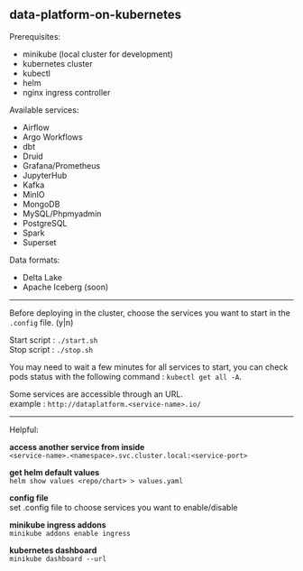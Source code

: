 ## data-platform-on-kubernetes

Prerequisites:
- minikube (local cluster for development)
- kubernetes cluster
- kubectl
- helm
- nginx ingress controller

Available services:
- Airflow
- Argo Workflows
- dbt
- Druid
- Grafana/Prometheus
- JupyterHub
- Kafka
- MinIO
- MongoDB
- MySQL/Phpmyadmin
- PostgreSQL
- Spark
- Superset

Data formats:
- Delta Lake
- Apache Iceberg (soon)

---

Before deploying in the cluster, choose the services you want to start in the `.config` file. (y|n)  

Start script : `./start.sh`  
Stop script : `./stop.sh`  

You may need to wait a few minutes for all services to start, you can check pods status with the following command : `kubectl get all -A`.  

Some services are accessible through an URL.  
example : `http://dataplatform.<service-name>.io/`

---  
  
Helpful:  

__access another service from inside__  
`<service-name>.<namespace>.svc.cluster.local:<service-port>`

__get helm default values__  
`helm show values <repo/chart> > values.yaml`  

__config file__  
set .config file to choose services you want to enable/disable

__minikube ingress addons__  
`minikube addons enable ingress`

__kubernetes dashboard__  
`minikube dashboard --url`